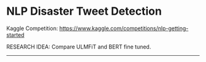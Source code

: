 # NLP Disaster Tweet Detection

Kaggle Competition: https://www.kaggle.com/competitions/nlp-getting-started

RESEARCH IDEA: Compare ULMFiT and BERT fine tuned. 


----------------------------------------------------------------------------------------------------
